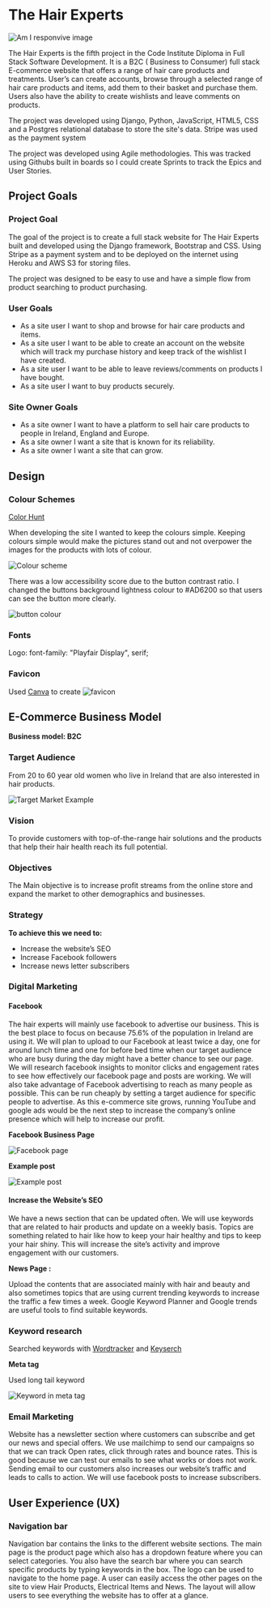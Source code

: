 # The Hair Experts

![Am I responvive image](readme-image/amiresponsive.png)

The Hair Experts is the fifth project in the Code Institute Diploma in Full Stack Software Development.
It is a B2C ( Business to Consumer) full stack E-commerce website that offers a range of hair care products and treatments. User’s can create accounts, browse through a selected range of hair care products and items, add them to their basket and purchase them. Users also have the ability to create wishlists and leave comments on products. 

The project was developed using Django, Python, JavaScript, HTML5, CSS and a Postgres relational database to store the site's data. Stripe was used as the payment system

The project was developed using Agile methodologies. This was tracked using Githubs built in boards so I could create Sprints to track the Epics and User Stories.

## Project Goals ##

### Project Goal ###

The goal of the project is to create a full stack website for The Hair Experts built and developed using the Django framework, Bootstrap and CSS. Using Stripe as a payment system and to be deployed on the internet using Heroku and AWS S3 for storing files.

The project was designed to be easy to use and have a simple flow from product searching to product purchasing. 

### User Goals ###

- As a site user I want to shop and browse for hair care products and items.
- As a site user I want to be able to create an account on the website which will track my purchase history and keep track of the wishlist I have created.
- As a site user I want to be able to leave reviews/comments on products I have bought.
- As a site user I want to buy products securely. 

### Site Owner Goals ###

- As a site owner I want to have a platform to sell hair care products to people in Ireland, England and Europe.
- As a site owner I want a site that is known for its reliability.
- As a site owner I want a site that can grow.

## Design ##

### Colour Schemes ###

[Color Hunt](https://colorhunt.co/palette/2228312d4059ff5722eeeeee)

When developing the site I wanted to keep the colours simple. Keeping colours simple would make the pictures stand out and not overpower the images for the products with lots of colour.

![Colour scheme](readme-image/colour-schemes.png)

There was a low accessibility score due to the button contrast ratio.  I changed the buttons background lightness colour to  #AD6200 so that users can see the button more clearly. 

![button colour](readme-image/button-colour.png)

### Fonts ###

Logo: font-family: "Playfair Display", serif;

### Favicon ###

Used [Canva](https://www.canva.com/) to create
![favicon](readme-image/favicon.png)

## E-Commerce Business Model ##

**Business model: B2C** 

### Target Audience ###

From 20 to 60 year old women who live in Ireland that are also interested in hair products. 

![Target Market Example](readme-image/d-marketing/target-market.png)

### Vision ###

To provide customers with top-of-the-range hair solutions and the products that help their hair health reach its full potential.

### Objectives ### 

The Main objective is to increase profit streams from the online store and expand the market to other demographics and businesses. 

### Strategy ###

**To achieve this we need to:**

- Increase the website’s SEO
- Increase Facebook followers
- Increase news letter subscribers

### Digital Marketing ### 

#### Facebook ####

The hair experts will mainly use facebook to advertise our business.
This is the best place to focus on because 75.6% of the population in Ireland are using it. We will plan to upload to our Facebook at least twice a day, one for around lunch time and one for before bed time when our target audience who are busy during the day might have a better chance to see our page. We will research facebook insights to monitor clicks and engagement rates to see how effectively our facebook page and posts are working. We will also take advantage of Facebook advertising to reach as many people as possible. This can be run cheaply by setting a target audience for specific people to advertise. As this e-commerce site grows, running YouTube and google ads would be the next step to increase the company’s online presence which will help to increase our profit.

**Facebook Business Page**

![Facebook page](readme-image/d-marketing/facebook.png)

**Example post**

![Example post](readme-image/d-marketing/example-post.png)

#### Increase the Website’s SEO ####

We have a news section that can be updated often. 
We will use keywords that are related to hair products and update on a weekly basis. Topics are something related to hair like how to keep your hair healthy and tips to keep your hair shiny.
This will increase the site’s activity and improve engagement with our customers.

**News Page :**

Upload the contents that are associated mainly with hair and beauty and also sometimes topics that are using current trending keywords to increase the traffic a few times a week. Google Keyword Planner and Google trends are useful tools to find suitable keywords.

### Keyword research ###

Searched keywords with [Wordtracker](https://www.wordtracker.com/search?query=professional%20hair%20products%20for%20women) and [Keyserch](https://www.keysearch.co/)

**Meta tag**

Used long tail keyword

![Keyword in meta tag](readme-image/d-marketing/keyword-meta.png)

### Email Marketing ### 

Website has a newsletter section where customers can subscribe and get our news and special offers. We use mailchimp to send our campaigns so that we can track 
Open rates, click through rates and bounce rates.
This is good because we can test our emails to see what works or does not work.
Sending email to our customers also increases our website’s traffic and leads to calls to action.
We will use facebook posts to increase subscribers.

## User Experience (UX) ##

### Navigation bar ###
Navigation bar contains the links to the different website sections. The main page is the product page which also has a dropdown feature where you can select categories. You also have the search bar where you can search specific products by typing keywords in the box. The logo can be used to navigate to the home page. A user can easily access the other pages on the site to view Hair Products, Electrical Items and News. The layout will allow users to see everything the website has to offer at a glance.



